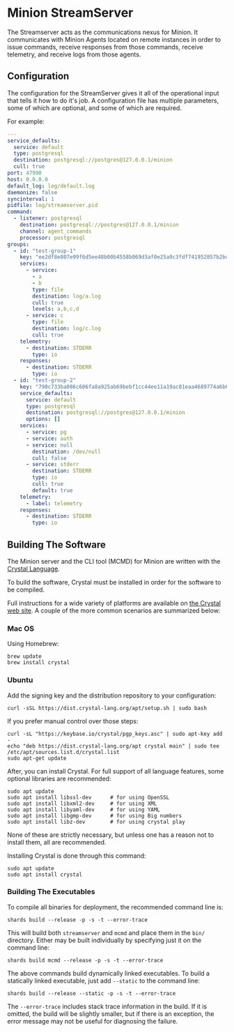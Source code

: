 # Minion StreamServer

The Streamserver acts as the communications nexus for Minion. It communicates
with Minion Agents located on remote instances in order to issue commands,
receive responses from those commands, receive telemetry, and receive logs
from those agents.

## Configuration

The configuration for the StreamServer gives it all of the operational input
that tells it how to do it's job. A configuration file has multiple parameters,
some of which are optional, and some of which are required.

For example:

```yaml
---
service_defaults:
  service: default
  type: postgresql
  destination: postgresql://postgres@127.0.0.1/minion
  cull: true
port: 47990
host: 0.0.0.0
default_log: log/default.log
daemonize: false
syncinterval: 1
pidfile: log/streamserver.pid
command:
  - listener: postgresql
    destination: postgresql://postgres@127.0.0.1/minion
    channel: agent_commands
    processor: postgresql
groups:
  - id: "test-group-1"
    key: "ee2df8e807e99f6d5ee48b00b4558b069d3af0e25a9c3fdf741952857b2bd84f"
    services:
      - service:
        - a
        - b
        type: file
        destination: log/a.log
        cull: true
        levels: a,b,c,d
      - service: c
        type: file
        destination: log/c.log
        cull: true
    telemetry:
      - destination: STDERR
        type: io
    responses:
      - destination: STDERR
        type: io
  - id: "test-group-2"
    key: "798c733ba086c606fa8a925ab69bebf1cc44ee11a19ac81eaa4689774a6b6b04"
    service_defaults:
      service: default
      type: postgresql
      destination: postgresql://postgres@127.0.0.1/minion
      options: []
    services:
      - service: pg
      - service: auth
      - service: null
        destination: /dev/null
        cull: false
      - service: stderr
        destination: STDERR
        type: io
        cull: true
        default: true
    telemetry:
      - label: telemetry 
    responses:
      - destination: STDERR
        type: io
```

## Building The Software

The Minion server and the CLI tool (MCMD) for Minion are written with the [Crystal Language](https://crystal-lang.org/).

To build the software, Crystal must be installed in order for the software to be compiled.

Full instructions for a wide variety of platforms are available on [the Crystal web site](https://crystal-lang.org/install/). A couple of the more common scenarios are summarized below:

### Mac OS

Using Homebrew:

```
brew update
brew install crystal
```

### Ubuntu

Add the signing key and the distribution repository to your configuration:

```
curl -sSL https://dist.crystal-lang.org/apt/setup.sh | sudo bash
```

If you prefer manual control over those steps:

```
curl -sL "https://keybase.io/crystal/pgp_keys.asc" | sudo apt-key add -
echo "deb https://dist.crystal-lang.org/apt crystal main" | sudo tee /etc/apt/sources.list.d/crystal.list
sudo apt-get update
```

After, you can install Crystal. For full support of all language features, some optional libraries are recommended:

```
sudo apt update
sudo apt install libssl-dev      # for using OpenSSL
sudo apt install libxml2-dev     # for using XML
sudo apt install libyaml-dev     # for using YAML
sudo apt install libgmp-dev      # for using Big numbers
sudo apt install libz-dev        # for using crystal play
```

None of these are strictly necessary, but unless one has a reason not to install them, all are recommended.

Installing Crystal is done through this command:

```
sudo apt update
sudo apt install crystal
```

### Building The Executables

To compile all binaries for deployment, the recommended command line is:

```
shards build --release -p -s -t --error-trace
```

This will build both `streamserver` and `mcmd` and place them in the `bin/` directory. Either may be built individually by specifying just it on the command line:

```
shards build mcmd --release -p -s -t --error-trace
```

The above commands build dynamically linked executables. To build a statically linked executable, just add `--static` to the command line:

```
shards build --release --static -p -s -t --error-trace
```

The `--error-trace` includes stack trace information in the build. If it is omitted, the build will be slightly smaller, but if there is an exception, the error message may not be useful for diagnosing the failure.
